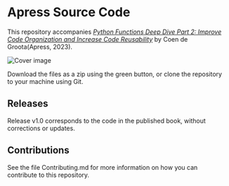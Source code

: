 # Apress Source Code

This repository accompanies [*Python Functions Deep Dive Part 2: Improve Code Organization and Increase Code Reusability*](https://www.link.springer.com/book/10.1007/) by Coen de Groota(Apress, 2023).

[comment]: #cover
![Cover image](.jpg)

Download the files as a zip using the green button, or clone the repository to your machine using Git.

## Releases

Release v1.0 corresponds to the code in the published book, without corrections or updates.

## Contributions

See the file Contributing.md for more information on how you can contribute to this repository.